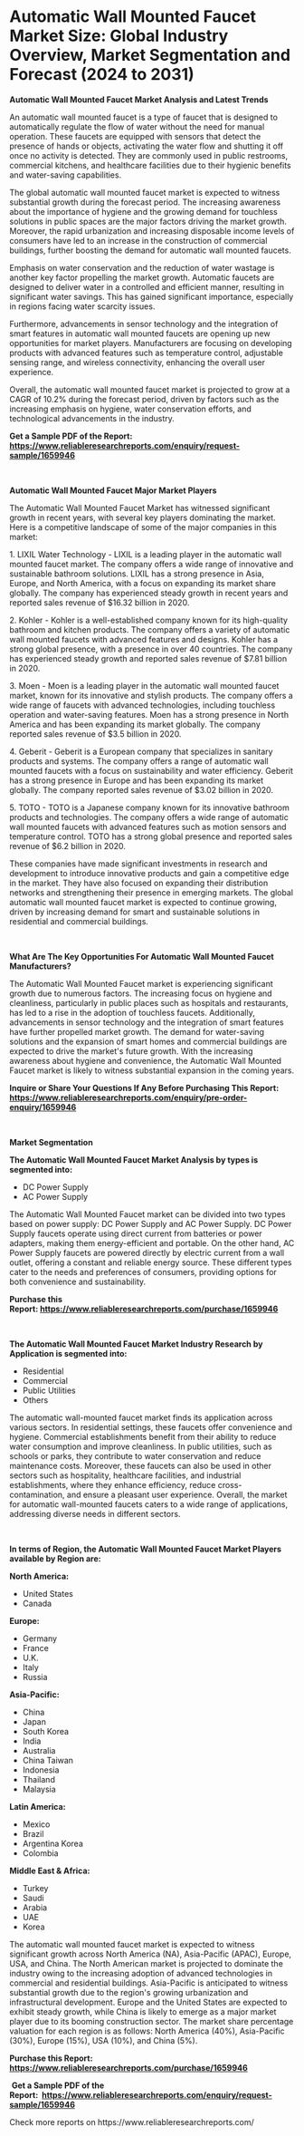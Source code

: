 <p><h1>Automatic Wall Mounted Faucet Market Size: Global Industry Overview, Market Segmentation and Forecast (2024 to 2031)</h1></p><p><strong>Automatic Wall Mounted Faucet Market Analysis and Latest Trends</strong></p>
<p><p>An automatic wall mounted faucet is a type of faucet that is designed to automatically regulate the flow of water without the need for manual operation. These faucets are equipped with sensors that detect the presence of hands or objects, activating the water flow and shutting it off once no activity is detected. They are commonly used in public restrooms, commercial kitchens, and healthcare facilities due to their hygienic benefits and water-saving capabilities.</p><p>The global automatic wall mounted faucet market is expected to witness substantial growth during the forecast period. The increasing awareness about the importance of hygiene and the growing demand for touchless solutions in public spaces are the major factors driving the market growth. Moreover, the rapid urbanization and increasing disposable income levels of consumers have led to an increase in the construction of commercial buildings, further boosting the demand for automatic wall mounted faucets.</p><p>Emphasis on water conservation and the reduction of water wastage is another key factor propelling the market growth. Automatic faucets are designed to deliver water in a controlled and efficient manner, resulting in significant water savings. This has gained significant importance, especially in regions facing water scarcity issues.</p><p>Furthermore, advancements in sensor technology and the integration of smart features in automatic wall mounted faucets are opening up new opportunities for market players. Manufacturers are focusing on developing products with advanced features such as temperature control, adjustable sensing range, and wireless connectivity, enhancing the overall user experience.</p><p>Overall, the automatic wall mounted faucet market is projected to grow at a CAGR of 10.2% during the forecast period, driven by factors such as the increasing emphasis on hygiene, water conservation efforts, and technological advancements in the industry.</p></p>
<p><strong>Get a Sample PDF of the Report:&nbsp; <a href="https://www.reliableresearchreports.com/enquiry/request-sample/1659946">https://www.reliableresearchreports.com/enquiry/request-sample/1659946</a></strong></p>
<p>&nbsp;</p>
<p><strong>Automatic Wall Mounted Faucet Major Market Players</strong></p>
<p><p>The Automatic Wall Mounted Faucet Market has witnessed significant growth in recent years, with several key players dominating the market. Here is a competitive landscape of some of the major companies in this market:</p><p>1. LIXIL Water Technology - LIXIL is a leading player in the automatic wall mounted faucet market. The company offers a wide range of innovative and sustainable bathroom solutions. LIXIL has a strong presence in Asia, Europe, and North America, with a focus on expanding its market share globally. The company has experienced steady growth in recent years and reported sales revenue of $16.32 billion in 2020.</p><p>2. Kohler - Kohler is a well-established company known for its high-quality bathroom and kitchen products. The company offers a variety of automatic wall mounted faucets with advanced features and designs. Kohler has a strong global presence, with a presence in over 40 countries. The company has experienced steady growth and reported sales revenue of $7.81 billion in 2020.</p><p>3. Moen - Moen is a leading player in the automatic wall mounted faucet market, known for its innovative and stylish products. The company offers a wide range of faucets with advanced technologies, including touchless operation and water-saving features. Moen has a strong presence in North America and has been expanding its market globally. The company reported sales revenue of $3.5 billion in 2020.</p><p>4. Geberit - Geberit is a European company that specializes in sanitary products and systems. The company offers a range of automatic wall mounted faucets with a focus on sustainability and water efficiency. Geberit has a strong presence in Europe and has been expanding its market globally. The company reported sales revenue of $3.02 billion in 2020.</p><p>5. TOTO - TOTO is a Japanese company known for its innovative bathroom products and technologies. The company offers a wide range of automatic wall mounted faucets with advanced features such as motion sensors and temperature control. TOTO has a strong global presence and reported sales revenue of $6.2 billion in 2020.</p><p>These companies have made significant investments in research and development to introduce innovative products and gain a competitive edge in the market. They have also focused on expanding their distribution networks and strengthening their presence in emerging markets. The global automatic wall mounted faucet market is expected to continue growing, driven by increasing demand for smart and sustainable solutions in residential and commercial buildings.</p></p>
<p>&nbsp;</p>
<p><strong>What Are The Key Opportunities For Automatic Wall Mounted Faucet Manufacturers?</strong></p>
<p><p>The Automatic Wall Mounted Faucet market is experiencing significant growth due to numerous factors. The increasing focus on hygiene and cleanliness, particularly in public places such as hospitals and restaurants, has led to a rise in the adoption of touchless faucets. Additionally, advancements in sensor technology and the integration of smart features have further propelled market growth. The demand for water-saving solutions and the expansion of smart homes and commercial buildings are expected to drive the market's future growth. With the increasing awareness about hygiene and convenience, the Automatic Wall Mounted Faucet market is likely to witness substantial expansion in the coming years.</p></p>
<p><strong>Inquire or Share Your Questions If Any Before Purchasing This Report: <a href="https://www.reliableresearchreports.com/enquiry/pre-order-enquiry/1659946">https://www.reliableresearchreports.com/enquiry/pre-order-enquiry/1659946</a></strong></p>
<p>&nbsp;</p>
<p><strong>Market Segmentation</strong></p>
<p><strong>The Automatic Wall Mounted Faucet Market Analysis by types is segmented into:</strong></p>
<p><ul><li>DC Power Supply</li><li>AC Power Supply</li></ul></p>
<p><p>The Automatic Wall Mounted Faucet market can be divided into two types based on power supply: DC Power Supply and AC Power Supply. DC Power Supply faucets operate using direct current from batteries or power adapters, making them energy-efficient and portable. On the other hand, AC Power Supply faucets are powered directly by electric current from a wall outlet, offering a constant and reliable energy source. These different types cater to the needs and preferences of consumers, providing options for both convenience and sustainability.</p></p>
<p><strong>Purchase this Report:&nbsp;<a href="https://www.reliableresearchreports.com/purchase/1659946">https://www.reliableresearchreports.com/purchase/1659946</a></strong></p>
<p>&nbsp;</p>
<p><strong>The Automatic Wall Mounted Faucet Market Industry Research by Application is segmented into:</strong></p>
<p><ul><li>Residential</li><li>Commercial</li><li>Public Utilities</li><li>Others</li></ul></p>
<p><p>The automatic wall-mounted faucet market finds its application across various sectors. In residential settings, these faucets offer convenience and hygiene. Commercial establishments benefit from their ability to reduce water consumption and improve cleanliness. In public utilities, such as schools or parks, they contribute to water conservation and reduce maintenance costs. Moreover, these faucets can also be used in other sectors such as hospitality, healthcare facilities, and industrial establishments, where they enhance efficiency, reduce cross-contamination, and ensure a pleasant user experience. Overall, the market for automatic wall-mounted faucets caters to a wide range of applications, addressing diverse needs in different sectors.</p></p>
<p>&nbsp;</p>
<p><strong>In terms of Region, the Automatic Wall Mounted Faucet Market Players available by Region are:</strong></p>
<p>
    <p> <strong> North America: </strong>
        <ul>
            <li>United States</li>
            <li>Canada</li>
        </ul>
        </p> 
    <p> <strong> Europe: </strong>
        <ul>
            <li>Germany</li>
            <li>France</li>
            <li>U.K.</li>
            <li>Italy</li>
            <li>Russia</li>
        </ul>
        </p> 
    <p> <strong> Asia-Pacific: </strong>
        <ul>
            <li>China</li>
            <li>Japan</li>
            <li>South Korea</li>
            <li>India</li>
            <li>Australia</li>
            <li>China Taiwan</li>
            <li>Indonesia</li>
            <li>Thailand</li>
            <li>Malaysia</li>
        </ul>
        </p> 
    <p> <strong> Latin America: </strong>
        <ul>
            <li>Mexico</li>
            <li>Brazil</li>
            <li>Argentina Korea</li>
            <li>Colombia</li>
        </ul>
        </p> 
    <p> <strong> Middle East & Africa: </strong>
        <ul>
            <li>Turkey</li>
            <li>Saudi</li>
            <li>Arabia</li>
            <li>UAE</li>
            <li>Korea</li>
        </ul>
    </p>
    </p>
<p><p>The automatic wall mounted faucet market is expected to witness significant growth across North America (NA), Asia-Pacific (APAC), Europe, USA, and China. The North American market is projected to dominate the industry owing to the increasing adoption of advanced technologies in commercial and residential buildings. Asia-Pacific is anticipated to witness substantial growth due to the region's growing urbanization and infrastructural development. Europe and the United States are expected to exhibit steady growth, while China is likely to emerge as a major market player due to its booming construction sector. The market share percentage valuation for each region is as follows: North America (40%), Asia-Pacific (30%), Europe (15%), USA (10%), and China (5%).</p></p>
<p><strong>Purchase this Report: <a href="https://www.reliableresearchreports.com/purchase/1659946">https://www.reliableresearchreports.com/purchase/1659946</a></strong></p>
<p>&nbsp;<strong>Get a Sample PDF of the Report:&nbsp;&nbsp;<a href="https://www.reliableresearchreports.com/enquiry/request-sample/1659946">https://www.reliableresearchreports.com/enquiry/request-sample/1659946</a></strong></p>
<p><strong></strong></p>
<p>Check more reports on https://www.reliableresearchreports.com/</p>